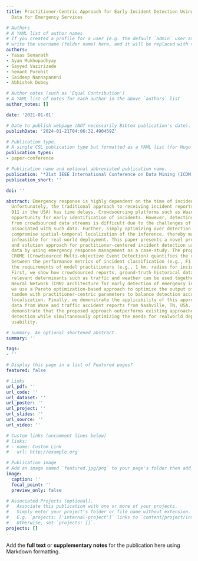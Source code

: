 ```yaml
---
title: Practitioner-Centric Approach for Early Incident Detection Using Crowdsourced
  Data for Emergency Services

# Authors
# A YAML list of author names
# If you created a profile for a user (e.g. the default `admin` user at `content/authors/admin/`), 
# write the username (folder name) here, and it will be replaced with their full name and linked to their profile.
authors:
- Yasas Senarath
- Ayan Mukhopadhyay
- Sayyed Vazirizade
- hemant Purohit
- Saideep Nannapaneni
- Abhishek Dubey

# Author notes (such as 'Equal Contribution')
# A YAML list of notes for each author in the above `authors` list
author_notes: []

date: '2021-01-01'

# Date to publish webpage (NOT necessarily Bibtex publication's date).
publishDate: '2024-01-21T04:06:32.490459Z'

# Publication type.
# A single CSL publication type but formatted as a YAML list (for Hugo requirements).
publication_types:
- paper-conference

# Publication name and optional abbreviated publication name.
publication: '*21st IEEE International Conference on Data Mining (ICDM 2021)*'
publication_short: ''

doi: ''

abstract: Emergency response is highly dependent on the time of incident reporting.
  Unfortunately, the traditional approach to receiving incident reports (e.g., calling
  911 in the USA) has time delays. Crowdsourcing platforms such as Waze provide an
  opportunity for early identification of incidents. However, detecting incidents
  from crowdsourced data streams is difficult due to the challenges of noise and uncertainty
  associated with such data. Further, simply optimizing over detection accuracy can
  compromise spatial-temporal localization of the inference, thereby making such approaches
  infeasible for real-world deployment. This paper presents a novel problem formulation
  and solution approach for practitioner-centered incident detection using crowdsourced
  data by using emergency response management as a case-study. The proposed approach
  CROME (Crowdsourced Multi-objective Event Detection) quantifies the relationship
  between the performance metrics of incident classification (e.g., F1 score) and
  the requirements of model practitioners (e.g., 1 km. radius for incident detection).
  First, we show how crowdsourced reports, ground-truth historical data, and other
  relevant determinants such as traffic and weather can be used together in a Convolutional
  Neural Network (CNN) architecture for early detection of emergency incidents. Then,
  we use a Pareto optimization-based approach to optimize the output of the CNN in
  tandem with practitioner-centric parameters to balance detection accuracy and spatial-temporal
  localization. Finally, we demonstrate the applicability of this approach using crowdsourced
  data from Waze and traffic accident reports from Nashville, TN, USA. Our experiments
  demonstrate that the proposed approach outperforms existing approaches in incident
  detection while simultaneously optimizing the needs for realworld deployment and
  usability.

# Summary. An optional shortened abstract.
summary: ''

tags:
- ''

# Display this page in a list of Featured pages?
featured: false

# Links
url_pdf: ''
url_code: ''
url_dataset: ''
url_poster: ''
url_project: ''
url_slides: ''
url_source: ''
url_video: ''

# Custom links (uncomment lines below)
# links:
# - name: Custom Link
#   url: http://example.org

# Publication image
# Add an image named `featured.jpg/png` to your page's folder then add a caption below.
image:
  caption: ''
  focal_point: ''
  preview_only: false

# Associated Projects (optional).
#   Associate this publication with one or more of your projects.
#   Simply enter your project's folder or file name without extension.
#   E.g. `projects: ['internal-project']` links to `content/project/internal-project/index.md`.
#   Otherwise, set `projects: []`.
projects: []
---
```


Add the **full text** or **supplementary notes** for the publication here using Markdown formatting.

